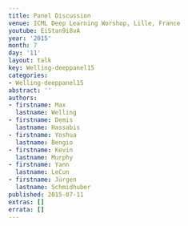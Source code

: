 ```yaml
---
title: Panel Discussion
venue: ICML Deep Learning Worshop, Lille, France
youtube: EiStan9i8vA
year: '2015'
month: 7
day: '11'
layout: talk
key: Welling-deeppanel15
categories:
- Welling-deeppanel15
abstract: ''
authors:
- firstname: Max
  lastname: Welling
- firstname: Demis
  lastname: Hassabis
- firstname: Yoshua
  lastname: Bengio
- firstname: Kevin
  lastname: Murphy
- firstname: Yann
  lastname: LeCun
- firstname: Jürgen
  lastname: Schmidhuber
published: 2015-07-11
extras: []
errata: []
---
```


